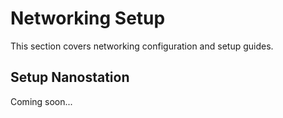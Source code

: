 # Networking Setup

This section covers networking configuration and setup guides.

## Setup Nanostation

Coming soon...
